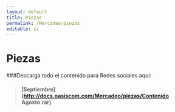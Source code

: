 ```yaml
---
layout: default
title: Piezas
permalink: /Mercadeo/piezas
editable: si
---
```


# Piezas

###Descarga todo el contenido para Redes sociales aquí:
>#### [Septiembre](http://docs.oasiscom.com/Mercadeo/piezas/Contenido Agosto.rar) 
